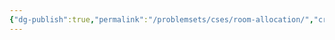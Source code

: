 ```yaml
---
{"dg-publish":true,"permalink":"/problemsets/cses/room-allocation/","created":"2023-10-26T08:10:44.333+05:30","updated":"2023-10-26T08:12:00.408+05:30"}
---
```


